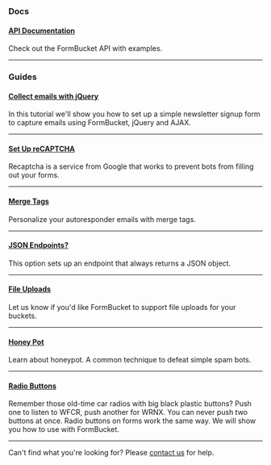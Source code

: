 ### Docs

#### [API Documentation](/guides/api)
Check out the FormBucket API with examples.
* * *

### Guides

#### [Collect emails with jQuery](/guides/collect-emails-for-newsletter-with-jquery)
In this tutorial we'll show you how to set up a simple newsletter signup form to capture emails using FormBucket, jQuery and AJAX.
* * *
#### [Set Up reCAPTCHA](/guides/howto-setup-recaptcha)
Recaptcha is a service from Google that works to prevent bots from filling out your forms.
* * *
#### [Merge Tags](/guides/merge-tags)
Personalize your autoresponder emails with merge tags.
* * *
#### [JSON Endpoints?](/guides/json-endpoints)
This option sets up an endpoint that always returns a JSON object.
* * *
#### [File Uploads](/guides/file-uploads)
Let us know if you'd like FormBucket to support file uploads for your buckets.
* * *
#### [Honey Pot](/guides/honeypot)
Learn about honeypot. A common technique to defeat simple spam bots.
* * *
#### [Radio Buttons](/guides/radio-buttons)
Remember those old-time car radios with big black plastic buttons? Push one to listen to WFCR, push another for WRNX. You can never push two buttons at once. Radio buttons on forms work the same way. We will show you how to use with FormBucket.
* * *
Can't find what you're looking for? Please <a href="/contact">contact us</a> for help.
